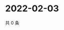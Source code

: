 # 2022-02-03

共 0 条

<!-- BEGIN WEIBO -->
<!-- 最后更新时间 Thu Feb 03 2022 15:11:27 GMT+0800 (China Standard Time) -->

<!-- END WEIBO -->
